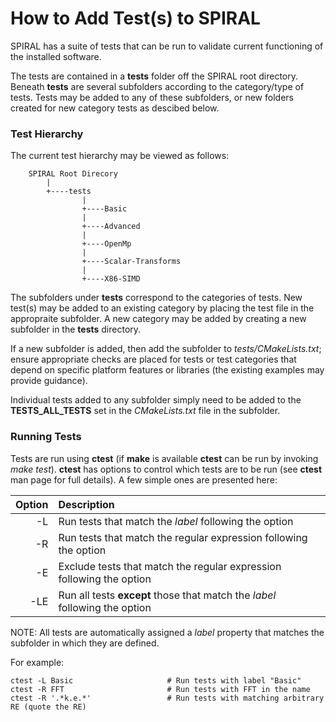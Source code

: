 How to Add Test(s) to SPIRAL
============================

SPIRAL has a suite of tests that can be run to validate current functioning of
the installed software.

The tests are contained in a **tests** folder off the SPIRAL root directory.
Beneath **tests** are several subfolders according to the category/type of
tests.  Tests may be added to any of these subfolders, or new folders created
for new category tests as descibed below.

### Test Hierarchy

The current test hierarchy may be viewed as follows:

```
    SPIRAL Root Direcory
        |
        +----tests
                |
                +----Basic
                |
                +----Advanced
                |
                +----OpenMp
                |
                +----Scalar-Transforms
                |
                +----X86-SIMD
```

The subfolders under **tests** correspond to the categories of tests.  New
test(s) may be added to an existing category by placing the test file in the
appropraite subfolder.  A new category may be added by creating a new subfolder
in the **tests** directory.

If a new subfolder is added, then add the subfolder to *tests/CMakeLists.txt*;
ensure appropriate checks are placed for tests or test categories that depend on
specific platform features or libraries (the existing examples may provide
guidance).

Individual tests added to any subfolder simply need to be added to the
**TESTS_ALL_TESTS** set in the *CMakeLists.txt* file in the subfolder.

### Running Tests

Tests are run using **ctest** (if **make** is available **ctest** can be run by invoking *make test*).  **ctest** has options to control which tests are to be run (see **ctest** man page for full details).  A few simple ones are presented here:

| Option | Description |
|----:|:---------|
| -L | Run tests that match the *label* following the option
| -R | Run tests that match the regular expression following the option
| -E | Exclude tests that match the regular expression following the option
| -LE | Run all tests **except** those that match the *label* following the option

NOTE: All tests are automatically assigned a *label* property that matches the
subfolder in which they are defined.

For example:
```
ctest -L Basic                     # Run tests with label "Basic"
ctest -R FFT                       # Run tests with FFT in the name
ctest -R '.*k.e.*'                 # Run tests with matching arbitrary RE (quote the RE)
```


